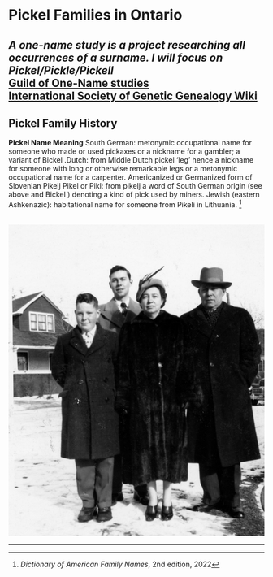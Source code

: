 # Pickel Families in Ontario 

*A one-name study is a project researching all occurrences of a surname. I will focus on Pickel/Pickle/Pickell* <br>
[Guild of One-Name studies](https://one-name.org/Results)  
[International Society of Genetic Genealogy Wiki](https://isogg.org/wiki/One-name_study)  
---
## Pickel Family History
**Pickel Name Meaning**
South German: metonymic occupational name for someone who made or used pickaxes or a nickname for a gambler; a variant of Bickel .Dutch: from Middle Dutch pickel ‘leg’ hence a nickname for someone with long or otherwise remarkable legs or a metonymic occupational name for a carpenter. Americanized or Germanized form of Slovenian Pikelj Pikel or Pikl: from pikelj a word of South German origin (see above and Bickel ) denoting a kind of pick used by miners. 
Jewish (eastern Ashkenazic): habitational name for someone from Pikeli in Lithuania. [^1] <br> <br>

![Glenn, Gary, Edna, Bill](/3B98E27D-C938-45F8-B005-AE82640AF705.jpeg)

---
[^1]: *Dictionary of American Family Names*, 2nd edition, 2022

